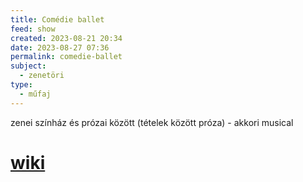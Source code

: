 ```yaml
---
title: Comédie ballet
feed: show
created: 2023-08-21 20:34
date: 2023-08-27 07:36
permalink: comedie-ballet
subject:
  - zenetöri
type:
  - műfaj
---
```


zenei színház és prózai között (tételek között próza) - akkori musical

# [wiki](https://www.wikiwand.com/en/Com%C3%A9die-ballet)